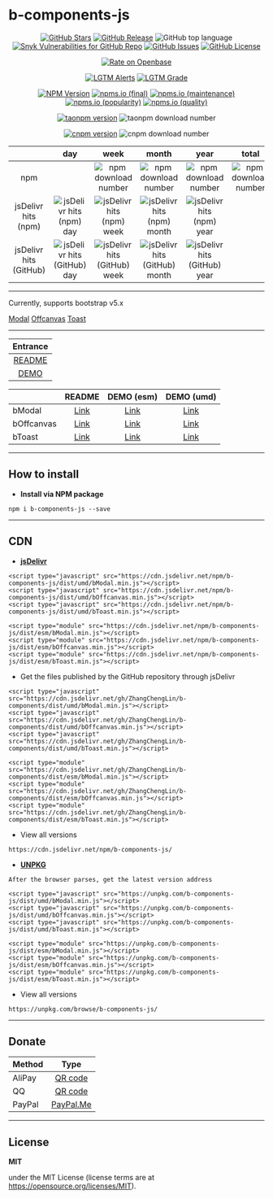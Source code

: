 # b-components-js

<p align="center">
<a href="https://github.com/ZhangChengLin/b-components" target="_blank"><img alt="GitHub Stars" title="GitHub Stars" src="https://img.shields.io/github/stars/ZhangChengLin/b-components.svg?style=social"></a>
<a href="https://github.com/ZhangChengLin/b-components/releases" target="_blank"><img alt="GitHub Release" title="GitHub Release" src="https://img.shields.io/github/release/ZhangChengLin/b-components.svg"></a>
<img alt="GitHub top language" src="https://img.shields.io/github/languages/top/ZhangChengLin/b-components">
<a href="https://snyk.io.cnpmjs.org/test/npm/b-components-js" title="Snyk Vulnerabilities for GitHub Repo" target="_blank"><img alt="Snyk Vulnerabilities for GitHub Repo" src="https://img.shields.io/snyk/vulnerabilities/github/ZhangChengLin/b-components"></a>
<a href="https://github.com/ZhangChengLin/b-components/issues" target="_blank"><img alt="GitHub Issues" title="GitHub Issues" src="https://img.shields.io/github/issues/ZhangChengLin/b-components.svg"></a>
<a href="https://github.com/ZhangChengLin/b-components/blob/master/LICENSE" target="_blank"><img alt="GitHub License" title="GitHub License" src="https://img.shields.io/github/license/ZhangChengLin/b-components.svg"></a>
</p>

<p align="center">
<a href="https://openbase.com/js/b-components-js" title="Rate on Openbase"><img alt="Rate on Openbase" src="https://badges.openbase.com/js/rating/b-components-js.svg"></a>
</p>

<p align="center">
<a href="https://lgtm.com/projects/g/ZhangChengLin/b-components/alerts" title="LGTM Alerts" target="_blank"><img alt="LGTM Alerts" src="https://img.shields.io/lgtm/alerts/github/ZhangChengLin/b-components"></a>
<a href="https://lgtm.com/projects/g/ZhangChengLin/b-components/context:javascript" title="LGTM Grade" target="_blank"><img alt="LGTM Grade" src="https://img.shields.io/lgtm/grade/javascript/github/ZhangChengLin/b-components"></a>
</p>

<p align="center">
<a href="https://www.npmjs.com/package/b-components-js" target="_blank"><img alt="NPM Version" title="NPM Package" src="https://img.shields.io/npm/v/b-components-js.svg"></a>
<a href="https://npms.io/search?q=b-components-js" title="npms.io (final)" target="_blank"><img alt="npms.io (final)" src="https://img.shields.io/npms-io/final-score/b-components-js"></a>
<a href="https://npms.io/search?q=b-components-js" title="npms.io (maintenance)" target="_blank"><img alt="npms.io (maintenance)" src="https://img.shields.io/npms-io/maintenance-score/b-components-js"></a>
<a href="https://npms.io/search?q=b-components-js" title="npms.io (popularity)" target="_blank"><img alt="npms.io (popularity)" src="https://img.shields.io/npms-io/popularity-score/b-components-js"></a>
<a href="https://npms.io/search?q=b-components-js" title="npms.io (quality)" target="_blank"><img alt="npms.io (quality)" src="https://img.shields.io/npms-io/quality-score/b-components-js"></a>
</p>

<p align="center">
<a href="https://npm.taobao.org/package/b-components-js" target="_blank" title="taonpm version"><img src="https://npm.taobao.org/badge/v/b-components-js.svg" alt="taonpm version" title="taonpm version"></a>
<img src="https://npm.taobao.org/badge/d/b-components-js.svg" alt="taonpm download number">
</p>

<p align="center">
<a href="https://cnpmjs.org/package/b-components-js" target="_blank" title="cnpm version"><img src="https://cnpmjs.org/badge/v/b-components-js.svg" alt="cnpm version" title="cnpm version"></a>
<img src="https://cnpmjs.org/badge/d/b-components-js.svg" alt="cnpm download number">
</p>

|                        |                                                                 day                                                                  |                                                                  week                                                                  |                                                                  month                                                                   |                                                                  year                                                                  |                                          total                                          |
|:----------------------:|:------------------------------------------------------------------------------------------------------------------------------------:|:--------------------------------------------------------------------------------------------------------------------------------------:|:----------------------------------------------------------------------------------------------------------------------------------------:|:--------------------------------------------------------------------------------------------------------------------------------------:|:---------------------------------------------------------------------------------------:|
|          npm           |                                                                                                                                      |                        <img alt="npm download number" src="https://img.shields.io/npm/dw/b-components-js.svg">                         |                         <img alt="npm download number" src="https://img.shields.io/npm/dm/b-components-js.svg">                          |                        <img alt="npm download number" src="https://img.shields.io/npm/dy/b-components-js.svg">                         | <img alt="npm download number" src="https://img.shields.io/npm/dt/b-components-js.svg"> |
|  jsDelivr hits (npm)   | <img src="https://img.shields.io/jsdelivr/npm/hd/b-components-js.svg" alt="jsDelivr hits (npm) day" title="jsDelivr hits (npm) day"> | <img src="https://img.shields.io/jsdelivr/npm/hw/b-components-js.svg" alt="jsDelivr hits (npm) week" title="jsDelivr hits (npm) week"> | <img src="https://img.shields.io/jsdelivr/npm/hm/b-components-js.svg" alt="jsDelivr hits (npm) month" title="jsDelivr hits (npm) month"> | <img src="https://img.shields.io/jsdelivr/npm/hy/b-components-js.svg" alt="jsDelivr hits (npm) year" title="jsDelivr hits (npm) year"> |                                                                                         |
| jsDelivr hits (GitHub) |            <img alt="jsDelivr hits (GitHub) day" src="https://img.shields.io/jsdelivr/gh/hd/ZhangChengLin/b-components">             |             <img alt="jsDelivr hits (GitHub) week" src="https://img.shields.io/jsdelivr/gh/hw/ZhangChengLin/b-components">             |             <img alt="jsDelivr hits (GitHub) month" src="https://img.shields.io/jsdelivr/gh/hm/ZhangChengLin/b-components">              |             <img alt="jsDelivr hits (GitHub) year" src="https://img.shields.io/jsdelivr/gh/hy/ZhangChengLin/b-components">             ||

---

Currently, supports bootstrap v5.x

[Modal](https://getbootstrap.com/docs/5.1/components/modal/)
[Offcanvas](https://getbootstrap.com/docs/5.1/components/offcanvas/)
[Toast](https://getbootstrap.com/docs/5.1/components/toasts/)

---

|                               Entrance                               |
|:--------------------------------------------------------------------:|
|       [README](https://ZhangChengLin.github.io/b-components/)        |
| [DEMO](https://ZhangChengLin.github.io/b-components/docs/index.html) |

|            |                                     README                                      |                                    DEMO (esm)                                     |                                    DEMO (umd)                                     |
|:-----------|:-------------------------------------------------------------------------------:|:---------------------------------------------------------------------------------:|:---------------------------------------------------------------------------------:|
| bModal     |   [Link](https://ZhangChengLin.github.io/b-components/docs/readme/modal.html)   |   [Link](https://ZhangChengLin.github.io/b-components/docs/demo/esm/modal.html)   |   [Link](https://ZhangChengLin.github.io/b-components/docs/demo/umd/modal.html)   |
| bOffcanvas | [Link](https://ZhangChengLin.github.io/b-components/docs/readme/offcanvas.html) | [Link](https://ZhangChengLin.github.io/b-components/docs/demo/esm/offcanvas.html) | [Link](https://ZhangChengLin.github.io/b-components/docs/demo/umd/offcanvas.html) |
| bToast     |   [Link](https://ZhangChengLin.github.io/b-components/docs/readme/toast.html)   |   [Link](https://ZhangChengLin.github.io/b-components/docs/demo/esm/toast.html)   | [Link](https://ZhangChengLin.github.io/b-components/docs/demo/esmumd/toast.html)  |

---

## How to install

- **Install via NPM package**

```
npm i b-components-js --save
```

---

## CDN

- **[jsDelivr](https://www.jsdelivr.com/package/npm/b-components-js)**

```
<script type="javascript" src="https://cdn.jsdelivr.net/npm/b-components-js/dist/umd/bModal.min.js"></script>
<script type="javascript" src="https://cdn.jsdelivr.net/npm/b-components-js/dist/umd/bOffcanvas.min.js"></script>
<script type="javascript" src="https://cdn.jsdelivr.net/npm/b-components-js/dist/umd/bToast.min.js"></script>

<script type="module" src="https://cdn.jsdelivr.net/npm/b-components-js/dist/esm/bModal.min.js"></script>
<script type="module" src="https://cdn.jsdelivr.net/npm/b-components-js/dist/esm/bOffcanvas.min.js"></script>
<script type="module" src="https://cdn.jsdelivr.net/npm/b-components-js/dist/esm/bToast.min.js"></script>
```

- Get the files published by the GitHub repository through jsDelivr

```
<script type="javascript" src="https://cdn.jsdelivr.net/gh/ZhangChengLin/b-components/dist/umd/bModal.min.js"></script>
<script type="javascript" src="https://cdn.jsdelivr.net/gh/ZhangChengLin/b-components/dist/umd/bOffcanvas.min.js"></script>
<script type="javascript" src="https://cdn.jsdelivr.net/gh/ZhangChengLin/b-components/dist/umd/bToast.min.js"></script>

<script type="module" src="https://cdn.jsdelivr.net/gh/ZhangChengLin/b-components/dist/esm/bModal.min.js"></script>
<script type="module" src="https://cdn.jsdelivr.net/gh/ZhangChengLin/b-components/dist/esm/bOffcanvas.min.js"></script>
<script type="module" src="https://cdn.jsdelivr.net/gh/ZhangChengLin/b-components/dist/esm/bToast.min.js"></script>
```

- View all versions

```
https://cdn.jsdelivr.net/npm/b-components-js/
```

- **[UNPKG](https://unpkg.com/browse/b-components-js/)**

`After the browser parses, get the latest version address`

```
<script type="javascript" src="https://unpkg.com/b-components-js/dist/umd/bModal.min.js"></script>
<script type="javascript" src="https://unpkg.com/b-components-js/dist/umd/bOffcanvas.min.js"></script>
<script type="javascript" src="https://unpkg.com/b-components-js/dist/umd/bToast.min.js"></script>

<script type="module" src="https://unpkg.com/b-components-js/dist/esm/bModal.min.js"></script>
<script type="module" src="https://unpkg.com/b-components-js/dist/esm/bOffcanvas.min.js"></script>
<script type="module" src="https://unpkg.com/b-components-js/dist/esm/bToast.min.js"></script>
```

- View all versions

```
https://unpkg.com/browse/b-components-js/
```

---

## Donate

| Method |                              Type                               |
|:-------|:---------------------------------------------------------------:|
| AliPay | [QR code](https://ZhangChengLin.github.io/image/pay-alipay.jpg) |
| QQ     |   [QR code](https://ZhangChengLin.github.io/image/pay-qq.png)   |
| PayPal |        [PayPal.Me](https://www.paypal.me/ZhangChengLin)         |

---

## License

**MIT**

under the MIT License (license terms are at https://opensource.org/licenses/MIT).


